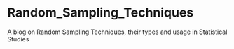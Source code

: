 # Random_Sampling_Techniques
A blog on Random Sampling Techniques, their types and usage in Statistical Studies
